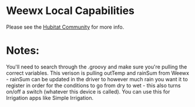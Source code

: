 # Weewx Local Capabilities

Please see the [Hubitat Community](https://community.hubitat.com/t/release-weewx-local-capabilities/17709) for more info.


# Notes:

You'll need to search through the .groovy and make sure you're pulling the
correct variables.  This verison is pulling outTemp and rainSum from Weewx -
rainSum can be updated in the driver to however much rain you want it to
register in order for the conditions to go from dry to wet - this also turns
on/off a switch (whatever this device is called).  You can use this for
Irrigation apps like Simple Irrigation.


